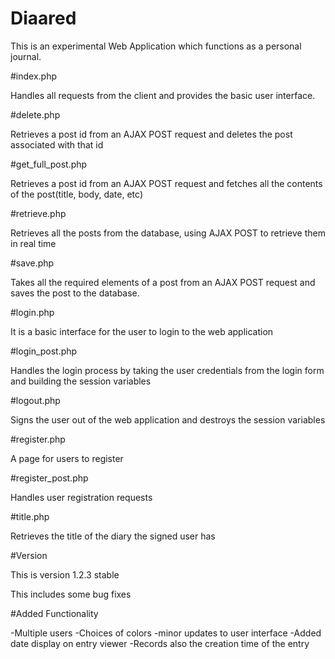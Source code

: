 # Diaared

This is an experimental Web Application which functions as a personal
journal.

#index.php

Handles all requests from the client and provides the basic
user interface.

#delete.php

Retrieves a post id from an AJAX POST request and deletes the
post associated with that id

#get_full_post.php

Retrieves a post id from an AJAX POST request and fetches all
the contents of the post(title, body, date, etc)

#retrieve.php

Retrieves all the posts from the database, using AJAX POST
to retrieve them in real time

#save.php

Takes all the required elements of a post from an AJAX POST
request and saves the post to the database.

#login.php

It is a basic interface for the user to login to the
web application

#login_post.php

Handles the login process by taking the user credentials
from the login form and building the session variables

#logout.php

Signs the user out of the web application and destroys
the session variables

#register.php

A page for users to register

#register_post.php

Handles user registration requests

#title.php

Retrieves the title of the diary the signed user has

#Version

This is version 1.2.3 stable

This includes some bug fixes

#Added Functionality

-Multiple users
-Choices of colors
-minor updates to user interface
-Added date display on entry viewer
-Records also the creation time of the entry





